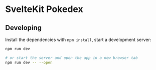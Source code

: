 # SvelteKit Pokedex

## Developing

Install the dependencies with `npm install`, start a development server:

```bash
npm run dev

# or start the server and open the app in a new browser tab
npm run dev -- --open
```
